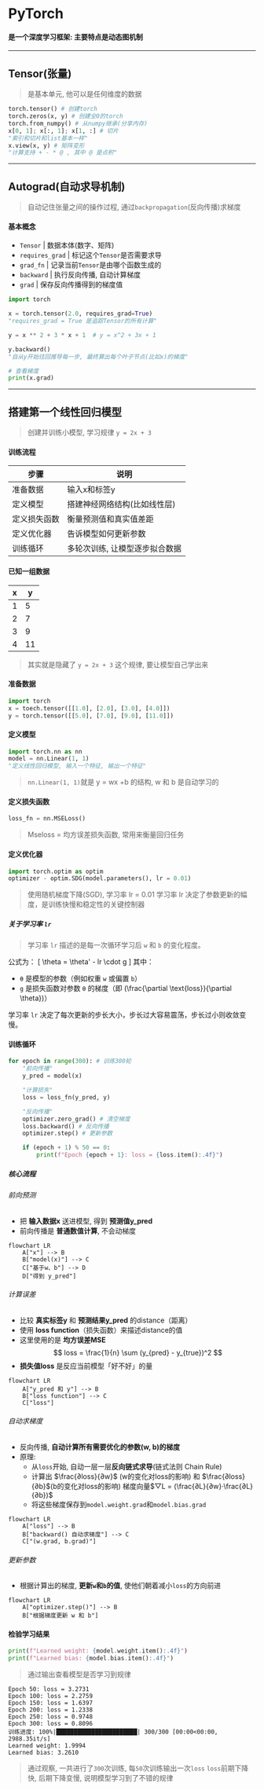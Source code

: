 # PyTorch
#### 是一个深度学习框架: 主要特点是**动态图机制**

---

## Tensor(张量)
>是基本单元, 他可以是任何维度的数据
```python
torch.tensor() # 创建torch
torch.zeros(x, y) # 创建全0的torch
torch.from_numpy() # 从numpy继承(分享内存)
x[0, 1]; x[:, 1]; x[1, :] # 切片
"索引和切片和list基本一样"
x.view(x, y) # 矩阵变形
"计算支持 + - * @ , 其中 @ 是点积"
```

---

## Autograd(自动求导机制)
>自动记住张量之间的操作过程, 通过`backpropagation`(反向传播)求梯度

#### 基本概念
- `Tensor` | 数据本体(数字、矩阵)
- `requires_grad` | 标记这个`Tensor`是否需要求导
- `grad_fn` | 记录当前`Tensor`是由哪个函数生成的
- `backward` | 执行反向传播, 自动计算梯度
- `grad` | 保存反向传播得到的梯度值

```python
import torch

x = torch.tensor(2.0, requires_grad=True)
"requires_grad = True 是追踪Tensor的所有计算"

y = x ** 2 + 3 * x + 1  # y = x^2 + 3x + 1

y.backward()
"自从y开始往回推导每一步, 最终算出每个叶子节点(比如x)的梯度"

# 查看梯度
print(x.grad)
```

---

## 搭建第一个线性回归模型
>创建并训练小模型, 学习规律 `y = 2x + 3`

#### 训练流程
| 步骤 | 说明 |
|---|---|
|准备数据|输入x和标签y|
|定义模型|搭建神经网络结构(比如线性层)|
|定义损失函数|衡量预测值和真实值差距|
|定义优化器|告诉模型如何更新参数|
|训练循环|多轮次训练, 让模型逐步拟合数据|

#### 已知一组数据
|x|y|
|-|-|
|1|5|
|2|7|
|3|9|
|4|11|
>其实就是隐藏了 `y = 2x + 3` 这个规律, 要让模型自己学出来

#### 准备数据
```python
import torch
x = toech.tensor([[1.0], [2.0], [3.0], [4.0]])
y = torch.tensor([[5.0], [7.0], [9.0], [11.0]])
```

#### 定义模型
```python
import torch.nn as nn
model = nn.Linear(1, 1)
"定义线性回归模型, 输入一个特征, 输出一个特征"
```
>`nn.Linear(1, 1)`就是 y = wx +b 的结构, w 和 b 是自动学习的

#### 定义损失函数
```python
loss_fn = nn.MSELoss()
```
>Mseloss = 均方误差损失函数, 常用来衡量回归任务

#### 定义优化器
```python
import torch.optim as optim
optimizer - optim.SDG(model.parameters(), lr = 0.01)
```
>使用随机梯度下降(SGD), 学习率 lr = 0.01
>学习率 lr 决定了参数更新的幅度，是训练快慢和稳定性的关键控制器

##### 关于学习率 `lr`
> 学习率 `lr` 描述的是每一次循环学习后 `w` 和 `b` 的变化程度。

公式为：
\[
\theta = \theta' - lr \cdot g
\]
其中：
- `θ` 是模型的参数（例如权重 `w` 或偏置 `b`）
- `g` 是损失函数对参数 `θ` 的梯度（即 \(\frac{\partial \text{loss}}{\partial \theta}\)）

学习率 `lr` 决定了每次更新的步长大小，步长过大容易震荡，步长过小则收敛变慢。

#### 训练循环
```python
for epoch in range(300): # 训练300轮
    "前向传播"
    y_pred = model(x)

    "计算损失"
    loss = loss_fn(y_pred, y)

    "反向传播"
    optimizer.zero_grad() # 清空梯度
    loss.backward() # 反向传播
    optimizer.step() # 更新参数

    if (epoch + 1) % 50 == 0:
        print(f"Epoch {epoch + 1}: loss = {loss.item():.4f}")
```
##### 核心流程
###### 前向预测
- 把 **输入数据x** 送进模型, 得到 **预测值y_pred** 
- 前向传播是 **普通数值计算**, 不会动梯度
```mermaid
flowchart LR
    A["x"] --> B
    B["model(x)"] --> C
    C["基于w、b"] --> D
    D["得到 y_pred"]
```

###### 计算误差
  - 比较 **真实标签y** 和 **预测结果y_pred** 的distance（距离）
  - 使用 **loss function**（损失函数）来描述distance的值
  - 这里使用的是 **均方误差MSE**
      $$ loss = \frac{1}{n} \sum (y_{pred} - y_{true})^2 $$
  - **损失值loss** 是反应当前模型「好不好」的量
```mermaid
flowchart LR
    A["y_pred 和 y"] --> B
    B["loss function"] --> C
    C["loss"]
```

###### 自动求梯度
  - 反向传播, **自动计算所有需要优化的参数(w, b)的梯度**
  - 原理: 
    - 从`loss`开始, 自动一层一层**反向链式求导**(链式法则 Chain Rule)
    - 计算出 $\frac{∂loss}{∂w}$ (w的变化对loss的影响) 和  $\frac{∂loss}{∂b}$(b的变化对loss的影响)
        梯度向量$▽L = (\frac{∂L}{∂w}·\frac{∂L}{∂b})$
    - 将这些梯度保存到`model.weight.grad`和`model.bias.grad`
```mermaid
flowchart LR
    A["loss"] --> B
    B["backward() 自动求梯度"] --> C
    C["(w.grad, b.grad)"]
```

###### 更新参数
- 根据计算出的梯度, **更新`w`和`b`的值**, 使他们朝着减小`loss`的方向前进
```mermaid
flowchart LR
    A["optimizer.step()"] --> B
    B["根据梯度更新 w 和 b"]
```

#### 检验学习结果
```python
print(f"Learned weight: {model.weight.item():.4f}")
print(f"Learned bias: {model.bias.item():.4f}")
```
>通过输出查看模型是否学习到规律

```pthon
Epoch 50: loss = 3.2731
Epoch 100: loss = 2.2759
Epoch 150: loss = 1.6397
Epoch 200: loss = 1.2338
Epoch 250: loss = 0.9748
Epoch 300: loss = 0.8096
训练进度: 100%|███████████████████████| 300/300 [00:00<00:00, 2988.35it/s]
Learned weight: 1.9994
Learned bias: 3.2610
```
>通过观察, 一共进行了`300`次训练, 每`50`次训练输出一次`loss`
>`loss`前期下降快, 后期下降变慢, 说明模型学习到了不错的规律
